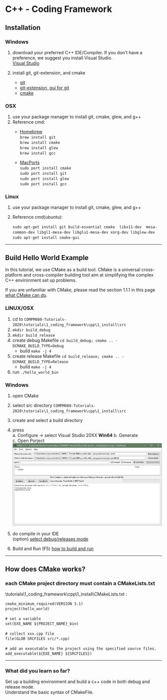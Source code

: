 # C++ - Coding Framework

## Installation

### Windows 

1. download your preferred C++ IDE/Compiler. If you don't have a preference, we suggest you install Visual Studio.  
    [Visual Studio](https://visualstudio.microsoft.com )  
    
2. install git, git-extension, and cmake  
    + [git](https://git-scm.com/download/win)  
    + [git-extension, gui for git](https://github.com/gitextensions/gitextensions/releases/download/v3.00.00/GitExtensions-3.00.00.4433.msi)  
    + [cmake](https://github.com/Kitware/CMake/releases/download/v3.13.3/cmake-3.13.3-win64-x64.zip)  

### OSX 
1. use your package manager to install git, cmake, glew, and g++
2. Reference cmd:  
    * [Homebrew](http://brew.sh/)  
    `brew install git`  
    `brew install cmake`  
    `brew install glew`  
    `brew install gcc`  

    * [MacPorts](https://www.macports.org/)  
    `sudo port install cmake`  
    `sudo port install git`  
    `sudo port install glew`  
    `sudo port install gcc`  

### Linux 
1. use your package manager to install git, cmake, glew, and g++
2. Reference cmd(ubuntu):  
    
    `sudo apt-get install git build-essential cmake  libx11-dev  mesa-common-dev libgl1-mesa-dev libglu1-mesa-dev xorg-dev libglew-dev`  
    `sudo apt-get install cmake-gui`  
    
---
## Build Hello World Example
In this tutorial, we use CMake as a build tool. CMake is a universal cross-platform and cross-compiler building tool aim at simplifying the complex C++ environment set up problems.  
  
If you are unfamiliar with CMake, please read the section 1.1.1 in this page [what CMake can do](https://cgold.readthedocs.io/en/latest/overview/cmake-can.html  ).    

### LINUX/OSX 
1. cd to `COMPM080-Tutorials-2020\tutorials\1_coding_framework\cpp\1_install\src`
2. `mkdir build_debug`
3. `mkdir build_release`
4. create debug Makefile `cd build_debug; cmake .. -DCMAKE_BUILD_TYPE=Debug`  
    + build `make -j 4`  
5. create release Makefile `cd build_release; cmake .. -DCMAKE_BUILD_TYPE=Release`  
    + build `make -j 4`  
6. run  `./hello_world_bin`
    

### Windows

1. open CMake 
2. select src directory `COMPM080-Tutorials-2020\tutorials\1_coding_framework\cpp\1_install\src`
3. create and select a build directory 
4. press  
    a. Configure -> select Visual Studio 20XX **Win64** 
    b. Generate  
    c. Open Porject  
    ![](../imgs/1_cmake.JPG)
    
6. do compile in your IDE  
    (option) [select debug/releases mode]( https://docs.microsoft.com/en-us/visualstudio/debugger/how-to-set-debug-and-release-configurations?view=vs-2019 ) 
    
7. Build and Run (F5)
    [how to build and run]( https://docs.microsoft.com/en-us/cpp/build/vscpp-step-2-build?view=vs-2019 )

---
## How does CMake works?
### each CMake project directory must contain a CMakeLists.txt

\tutorials\1_coding_framework\cpp\1_install\CMakeLists.txt :
```
cmake_minimum_required(VERSION 3.1)
project(hello_world)

# set a variable
set(EXE_NAME ${PROJECT_NAME}_bin)

# collect xxx.cpp file  
file(GLOB SRCFILES src/*.cpp)

# add an executable to the project using the specified source files.
add_executable(${EXE_NAME} ${SRCFILES}) 

```


---
### What did you learn so far?
Set up a building environment and build a c++ code in both debug and release mode.  
Understand the basic syntax of CMakeFile.























